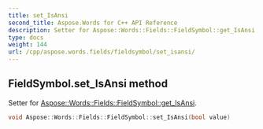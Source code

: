 ```yaml
---
title: set_IsAnsi
second_title: Aspose.Words for C++ API Reference
description: Setter for Aspose::Words::Fields::FieldSymbol::get_IsAnsi. 
type: docs
weight: 144
url: /cpp/aspose.words.fields/fieldsymbol/set_isansi/
---
```

## FieldSymbol.set_IsAnsi method


Setter for [Aspose::Words::Fields::FieldSymbol::get_IsAnsi](../get_isansi/).

```cpp
void Aspose::Words::Fields::FieldSymbol::set_IsAnsi(bool value)
```

